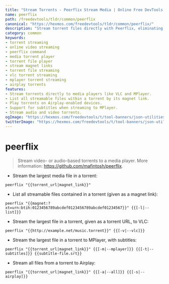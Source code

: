```yaml
---
title: "Stream Torrents - Peerflix Stream Media | Online Free DevTools by Hexmos"
name: peerflix
path: /freedevtools/tldr/common/peerflix
canonical: "https://hexmos.com/freedevtools/tldr/common/peerflix/"
description: "Stream torrent files directly with Peerflix, eliminating downloads. Play video and audio torrents online using media players. Free online tool, no registration required."
category: common
keywords:
- torrent streaming
- online video streaming
- peerflix command
- media torrent player
- torrent file player
- stream magnet links
- torrent file streaming
- vlc torrent streaming
- mplayer torrent streaming
- airplay torrents
features:
- Stream torrents directly to media players like VLC and MPlayer.
- List all streamable files within a torrent by its magnet link.
- Play torrents on Airplay-enabled devices.
- Support for subtitles when streaming to MPlayer.
- Stream audio and video torrents.
ogImage: "https://hexmos.com/freedevtools/t/tool-banners/json-utilities-banner.png"
twitterImage: "https://hexmos.com/freedevtools/t/tool-banners/json-utilities-banner.png"
---
```


# peerflix

> Stream video- or audio-based torrents to a media player.
> More information: <https://github.com/mafintosh/peerflix>.

- Stream the largest media file in a torrent:

`peerflix "{{torrent_url|magnet_link}}"`

- List all streamable files contained in a torrent (given as a magnet link):

`peerflix "{{magnet:?xt=urn:btih:0123456789abcdef0123456789abcdef01234567}}" {{[-l|--list]}}`

- Stream the largest file in a torrent, given as a torrent URL, to VLC:

`peerflix "{{http://example.net/music.torrent}}" {{[-v|--vlc]}}`

- Stream the largest file in a torrent to MPlayer, with subtitles:

`peerflix "{{torrent_url|magnet_link}}" {{[-m|--mplayer]}} {{[-t|--subtitles]}} {{subtitle-file.srt}}`

- Stream all files from a torrent to Airplay:

`peerflix "{{torrent_url|magnet_link}}" {{[-a|--all]}} {{[-s|--airplay]}}`
